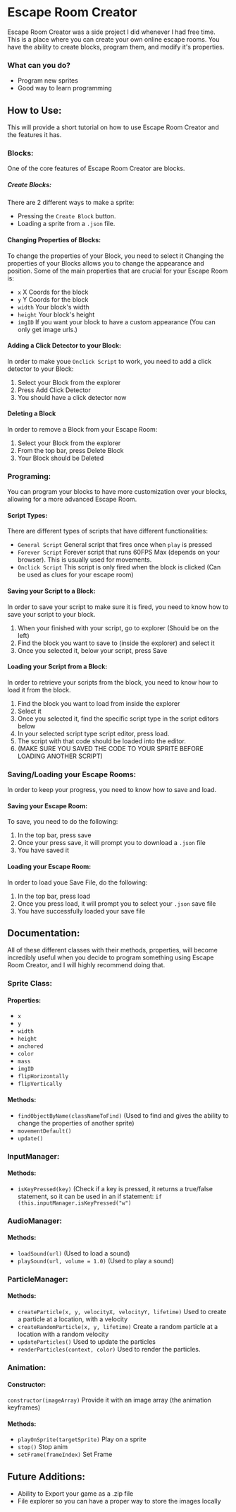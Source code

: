 # Escape Room Creator
Escape Room Creator was a side project I did whenever I had free time. This is a place where you can create your own online escape rooms. You have the ability to create blocks, program them, and modify it's properties.

### What can you do?
- Program new sprites
- Good way to learn programming

## How to Use:
This will provide a short tutorial on how to use Escape Room Creator and the features it has.

### Blocks:
One of the core features of Escape Room Creator are blocks.
##### Create Blocks:
There are 2 different ways to make a sprite:
- Pressing the `Create Block` button.
- Loading a sprite from a `.json` file.
#### Changing Properties of Blocks:
To change the properties of your Block, you need to select it
Changing the properties of your Blocks allows you to change the appearance and position. Some of the main properties that are crucial for your Escape Room is:
- `x` X Coords for the block
- `y` Y Coords for the block
- `width` Your block's width
- `height` Your block's height
- `imgID` If you want your block to have a custom appearance (You can only get image urls.)
#### Adding a Click Detector to your Block:
In order to make youe `Onclick Script` to work, you need to add a click detector to your Block:
1. Select your Block from the explorer
2. Press Add Click Detector
3. You should have a click detector now
#### Deleting a Block
In order to remove a Block from your Escape Room:
1. Select your Block from the explorer
2. From the top bar, press Delete Block
3. Your Block should be Deleted

### Programing:
You can program your blocks to have more customization over your blocks, allowing for a more advanced Escape Room.
#### Script Types:
There are different types of scripts that have different functionalities:
- `General Script` General script that fires once when `play` is pressed
- `Forever Script` Forever script that runs 60FPS Max (depends on your browser). This is usually used for movements.
- `Onclick Script` This script is only fired when the block is clicked (Can be used as clues for your escape room)
#### Saving your Script to a Block:
In order to save your script to make sure it is fired, you need to know how to save your script to your block.
1. When your finished with your script, go to explorer (Should be on the left)
2. Find the block you want to save to (inside the explorer) and select it
3. Once you selected it, below your script, press Save
#### Loading your Script from a Block:
In order to retrieve your scripts from the block, you need to know how to load it from the block.
1. Find the block you want to load from inside the explorer
2. Select it
3. Once you selected it, find the specific script type in the script editors below
4. In your selected script type script editor, press load.
5. The script with that code should be loaded into the editor.
6. (MAKE SURE YOU SAVED THE CODE TO YOUR SPRITE BEFORE LOADING ANOTHER SCRIPT)

### Saving/Loading your Escape Rooms:
In order to keep your progress, you need to know how to save and load.
#### Saving your Escape Room:
To save, you need to do the following:
1. In the top bar, press save
2. Once your press save, it will prompt you to download a `.json` file
3. You have saved it
#### Loading your Escape Room:
In order to load youe Save File, do the following:
1. In the top bar, press load
2. Once you press load, it will prompt you to select your `.json` save file
3. You have successfully loaded your save file

## Documentation:
All of these different classes with their methods, properties, will become incredibly useful when you decide to program something using Escape Room Creator, and I will highly recommend doing that.

### Sprite Class:
#### Properties:
- `x`
- `y`
- `width`
- `height`
- `anchored`
- `color`
- `mass`
- `imgID`
- `flipHorizontally`
- `flipVertically`
#### Methods:
- `findObjectByName(classNameToFind)` (Used to find and gives the ability to change the properties of another sprite)
- `movementDefault()`
- `update()`

### InputManager:
#### Methods:
- `isKeyPressed(key)` (Check if a key is pressed, it returns a true/false statement, so it can be used in an if statement: `if (this.inputManager.isKeyPressed("w")`

### AudioManager:
#### Methods:
- `loadSound(url)` (Used to load a sound)
- `playSound(url, volume = 1.0)` (Used to play a sound)

### ParticleManager:
#### Methods:
- `createParticle(x, y, velocityX, velocityY, lifetime)` Used to create a particle at a location, with a velocity
- `createRandomParticle(x, y, lifetime)` Create a random particle at a location with a random velocity
- `updateParticles()` Used to update the particles
- `renderParticles(context, color)` Used to render the particles.

### Animation:
#### Constructor: 
`constructor(imageArray)` Provide it with an image array (the animation keyframes)
#### Methods:
- `playOnSprite(targetSprite)` Play on a sprite
- `stop()` Stop anim
- `setFrame(frameIndex)` Set Frame

## Future Additions:
- Ability to Export your game as a .zip file
- File explorer so you can have a proper way to store the images locally
